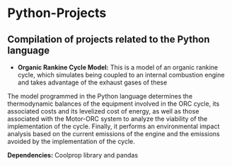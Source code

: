 # Python-Projects
## Compilation of projects related to the Python language

- **Organic Rankine Cycle Model:** This is a model of an organic rankine cycle, which simulates being coupled to an internal combustion engine and takes advantage of the exhaust gases of these

The model programmed in the Python language determines the thermodynamic balances of the equipment involved in the ORC cycle, its associated costs and its levelized cost of energy, as well as those associated with the Motor-ORC system to analyze the viability of the implementation of the cycle. Finally, it performs an environmental impact analysis based on the current emissions of the engine and the emissions avoided by the implementation of the cycle.

**Dependencies:** Coolprop library and pandas
